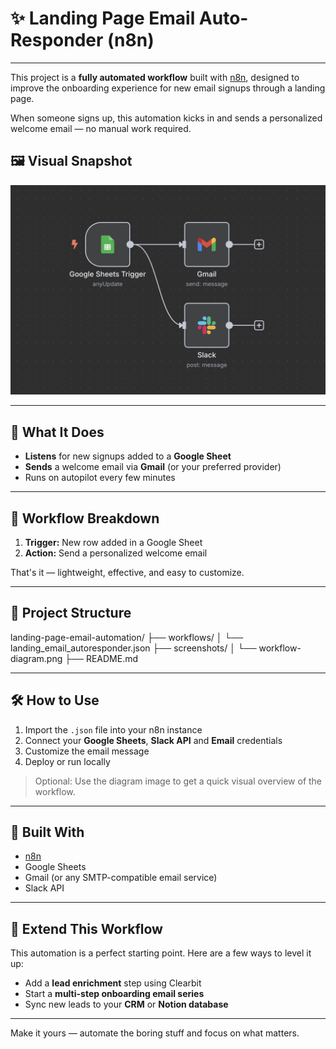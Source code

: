 # ✨ Landing Page Email Auto-Responder (n8n)

---

This project is a **fully automated workflow** built with [n8n](https://n8n.io), designed to improve the onboarding experience for new email signups through a landing page.

When someone signs up, this automation kicks in and sends a personalized welcome email — no manual work required.

## 🖼 Visual Snapshot

![Workflow Screenshot](screenshots/workflow-diagram.png)

---

## 🚀 What It Does

- **Listens** for new signups added to a **Google Sheet**
- **Sends** a welcome email via **Gmail** (or your preferred provider)
- Runs on autopilot every few minutes

---

## 🔧 Workflow Breakdown

1. **Trigger:** New row added in a Google Sheet
2. **Action:** Send a personalized welcome email

That's it — lightweight, effective, and easy to customize.

---

## 📁 Project Structure

landing-page-email-automation/
├── workflows/
│ └── landing_email_autoresponder.json
├── screenshots/
│ └── workflow-diagram.png
├── README.md

---

## 🛠 How to Use

1. Import the `.json` file into your n8n instance
2. Connect your **Google Sheets**, **Slack API** and **Email** credentials
3. Customize the email message
4. Deploy or run locally

> Optional: Use the diagram image to get a quick visual overview of the workflow.

---

## 🧩 Built With

- [n8n](https://n8n.io)
- Google Sheets
- Gmail (or any SMTP-compatible email service)
- Slack API

---

## 🌱 Extend This Workflow

This automation is a perfect starting point. Here are a few ways to level it up:

- Add a **lead enrichment** step using Clearbit
- Start a **multi-step onboarding email series**
- Sync new leads to your **CRM** or **Notion database**

---

Make it yours — automate the boring stuff and focus on what matters.
